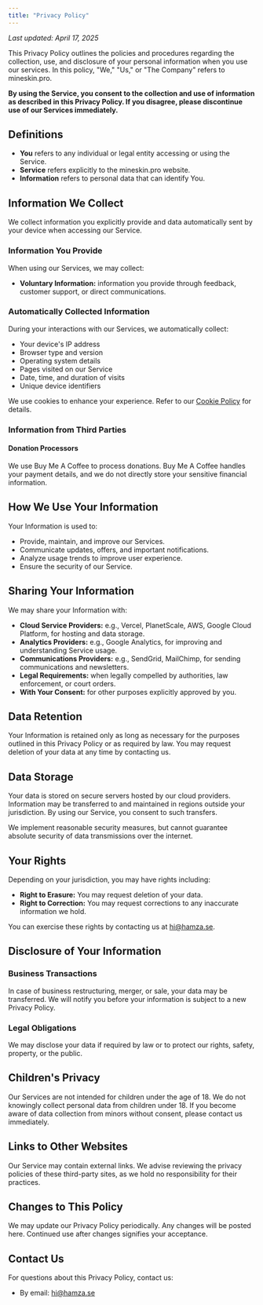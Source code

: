 ```yaml
---
title: "Privacy Policy"
---
```


_Last updated: April 17, 2025_

This Privacy Policy outlines the policies and procedures regarding the collection, use, and disclosure of your personal information when you use our services. In this policy, \"We,\" \"Us,\" or \"The Company\" refers to mineskin.pro.

**By using the Service, you consent to the collection and use of information as described in this Privacy Policy. If you disagree, please discontinue use of our Services immediately.**

## Definitions

- **You** refers to any individual or legal entity accessing or using the Service.
- **Service** refers explicitly to the mineskin.pro website.
- **Information** refers to personal data that can identify You.

## Information We Collect

We collect information you explicitly provide and data automatically sent by your device when accessing our Service.

### Information You Provide

When using our Services, we may collect:

- **Voluntary Information:** information you provide through feedback, customer support, or direct communications.

### Automatically Collected Information

During your interactions with our Services, we automatically collect:

- Your device's IP address
- Browser type and version
- Operating system details
- Pages visited on our Service
- Date, time, and duration of visits
- Unique device identifiers

We use cookies to enhance your experience. Refer to our [Cookie Policy](/policies/cookie-policy) for details.

### Information from Third Parties

#### Donation Processors

We use Buy Me A Coffee to process donations. Buy Me A Coffee handles your payment details, and we do not directly store your sensitive financial information.

## How We Use Your Information

Your Information is used to:

- Provide, maintain, and improve our Services.
- Communicate updates, offers, and important notifications.
- Analyze usage trends to improve user experience.
- Ensure the security of our Service.

## Sharing Your Information

We may share your Information with:

- **Cloud Service Providers:** e.g., Vercel, PlanetScale, AWS, Google Cloud Platform, for hosting and data storage.
- **Analytics Providers:** e.g., Google Analytics, for improving and understanding Service usage.
- **Communications Providers:** e.g., SendGrid, MailChimp, for sending communications and newsletters.
- **Legal Requirements:** when legally compelled by authorities, law enforcement, or court orders.
- **With Your Consent:** for other purposes explicitly approved by you.

## Data Retention

Your Information is retained only as long as necessary for the purposes outlined in this Privacy Policy or as required by law. You may request deletion of your data at any time by contacting us.

## Data Storage

Your data is stored on secure servers hosted by our cloud providers. Information may be transferred to and maintained in regions outside your jurisdiction. By using our Service, you consent to such transfers.

We implement reasonable security measures, but cannot guarantee absolute security of data transmissions over the internet.

## Your Rights

Depending on your jurisdiction, you may have rights including:

- **Right to Erasure:** You may request deletion of your data.
- **Right to Correction:** You may request corrections to any inaccurate information we hold.

You can exercise these rights by contacting us at [hi@hamza.se](mailto:hi@hamza.se).

## Disclosure of Your Information

### Business Transactions

In case of business restructuring, merger, or sale, your data may be transferred. We will notify you before your information is subject to a new Privacy Policy.

### Legal Obligations

We may disclose your data if required by law or to protect our rights, safety, property, or the public.

## Children's Privacy

Our Services are not intended for children under the age of 18. We do not knowingly collect personal data from children under 18. If you become aware of data collection from minors without consent, please contact us immediately.

## Links to Other Websites

Our Service may contain external links. We advise reviewing the privacy policies of these third-party sites, as we hold no responsibility for their practices.

## Changes to This Policy

We may update our Privacy Policy periodically. Any changes will be posted here. Continued use after changes signifies your acceptance.

## Contact Us

For questions about this Privacy Policy, contact us:

- By email: [hi@hamza.se](mailto:hi@hamza.se)

